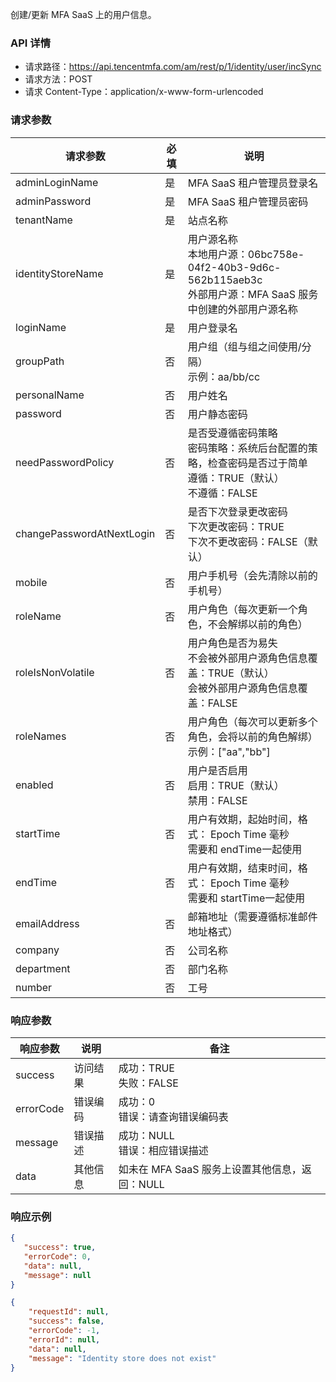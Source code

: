 创建/更新 MFA SaaS 上的用户信息。

### API 详情
- 请求路径：https://api.tencentmfa.com/am/rest/p/1/identity/user/incSync
- 请求方法：POST
- 请求 Content-Type：application/x-www-form-urlencoded


### 请求参数
| 请求参数 | 必填 | 说明 |
| ---- | ---- | ---- |
| adminLoginName | 是 | MFA SaaS 租户管理员登录名 |
| adminPassword | 是 | MFA SaaS 租户管理员密码 |
| tenantName | 是 | 站点名称 |
| identityStoreName | 是 | 用户源名称<br>本地用户源：06bc758e-04f2-40b3-9d6c-562b115aeb3c<br>外部用户源：MFA SaaS 服务中创建的外部用户源名称 |
| loginName | 是 | 用户登录名 |
| groupPath  | 否 | 用户组（组与组之间使用/分隔）<br>示例：aa/bb/cc |
| personalName | 否 | 用户姓名 |
| password | 否 | 用户静态密码 |
| needPasswordPolicy | 否 | 是否受遵循密码策略<br>密码策略：系统后台配置的策略，检查密码是否过于简单<br>遵循：TRUE（默认）<br>不遵循：FALSE |
| changePasswordAtNextLogin | 否 | 是否下次登录更改密码<br>下次更改密码：TRUE<br>下次不更改密码：FALSE（默认） |
| mobile | 否 | 用户手机号（会先清除以前的手机号）|
| roleName | 否 | 用户角色（每次更新一个角色，不会解绑以前的角色）|
| roleIsNonVolatile | 否 | 用户角色是否为易失<br>不会被外部用户源角色信息覆盖：TRUE（默认）<br>会被外部用户源角色信息覆盖：FALSE |
| roleNames | 否 | 用户角色（每次可以更新多个角色，会将以前的角色解绑）<br>示例：["aa","bb"] |
| enabled | 否 | 用户是否启用<br>启用：TRUE（默认）<br>禁用：FALSE |
| startTime | 否 | 用户有效期，起始时间，格式： Epoch Time 毫秒<br>需要和 endTime一起使用 |
| endTime | 否 | 用户有效期，结束时间，格式： Epoch Time 毫秒<br>需要和 startTime一起使用 |
| emailAddress | 否 | 邮箱地址（需要遵循标准邮件地址格式）|
| company | 否 | 公司名称 |
| department | 否 | 部门名称 |
| number | 否 | 工号 |

### 响应参数
 | 响应参数 | 说明 | 备注 |
| ---- | ---- | ---- |
| success | 访问结果 | 成功：TRUE<br>失败：FALSE |
| errorCode | 错误编码 | 成功：0<br>错误：请查询错误编码表 |
| message | 错误描述 | 成功：NULL<br>错误：相应错误描述 |
| data | 其他信息 | 如未在 MFA SaaS 服务上设置其他信息，返回：NULL |

### 响应示例
 ```json
{
    "success": true,
    "errorCode": 0,
    "data": null,
    "message": null
}
```
```json
{
	"requestId": null,
	"success": false,
	"errorCode": -1,
	"errorId": null,
	"data": null,
	"message": "Identity store does not exist"
}
```
